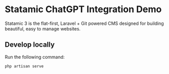 # Statamic ChatGPT Integration Demo

Statamic 3 is the flat-first, Laravel + Git powered CMS designed for building beautiful, easy to manage websites.

## Develop locally

Run the following command:

```bash
php artisan serve
```

